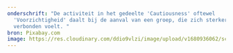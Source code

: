 ```yaml
---
onderschrift: "De activiteit in het gedeelte 'Cautiousness' oftewel
  'Voorzichtigheid' daalt bij de aanval van een groep, die zich sterker
  verbonden voelt. "
bron: Pixabay.com
image: https://res.cloudinary.com/ddio9vlzi/image/upload/v1680936062/sciencegeek/posts/brein-engels-cb.png
---
```

